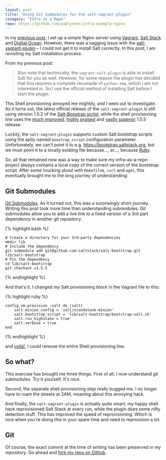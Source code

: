 ```yaml
---
layout: post
title: "Using Git Submodules for the salt-vagrant-plugin"
category: "Infra as a Repo"
repo: https://github.com/publysher/infra-example-nginx
---
```


In my [previous post][], I set up a simple Nginx server using [Vagrant][], [Salt Stack][] and [Digital Ocean][].
However, there was a nagging issue with the [salt-vagrant-plugin][] – I could not get it to install Salt correctly.
In this post, I am revisiting my Salt installation process.


From my previous post:

> Also note that technically, the `vagrant-salt-plugin` is able to install Salt for you as well. However, for some
> reason the plugin has decided that this requires a complete recompile of `python-zmq`, which I am not interested in.
> So I use the official method of installing Salt before I start the plugin.

This Shell provisioning annoyed me mightily, and I went out to investigate. As it turns out, the latest official
release of the `salt-vagrant-plugin` is still using version 1.5.2 of the
[Salt-Boostrap script][salt-bootstrap], while the shell provisioning line uses the [much improved][], [highly praised][]
and [vastly superior][] 1.5.5 release.

Luckily, the `salt-vagrant-plugin` supports custom Salt bootstrap scripts using the aptly named `boostrap_script`
configuration parameter. Unfortunately, we can't point it to e.g.
<https://bootstrap.saltstack.org>, but we must point it to a locally existing
file because..., er..., because [Ruby][].

So, all that remained now was a way to make sure my infra-as-a-repo project always contains a local copy of the
correct version of the bootstrap script. After some mucking about with `Makefile`s, `curl` and `wget`, this
eventually brought me to the long journey of understanding:

Git Submodules
--------------

[Git Submodules][]. As it turned out, this was a surprisingly short journey. Writing this post took more time than
understanding submodules. Git submodules allow you to add a live link to a fixed version of a 3rd part dependency in
another git repository.

{% highlight bash %}

    # Create a directory for your 3rd-party dependencies
    mkdir lib
    # Include the dependency
    git submodule add git@github.com:saltstack/salt-bootstrap.git lib/salt-bootstrap
    # Pin the dependency
    cd lib/salt-bootstrap
    git checkout v1.5.5
{% endhighlight %}

And that's it. I changed my Salt provisioning block in the Vagrant file to this:

{% highlight ruby %}

    config.vm.provision :salt do |salt|
        salt.minion_config = 'salt/standalone-minion'
        salt.bootstrap_script = 'lib/salt-bootstrap/bootstrap-salt.sh'
        salt.run_highstate = true
        salt.verbose = true
    end
{% endhighlight %}

and [voilà!][], I could remove the entire Shell provisioning line.

<div class="mission-accomplished"></div>

So what?
--------

This exercise has brought me three things. First of all, I now understand git submodules. Try it yourself. It's nice.

Second, the separate shell provisioning step really bugged me. I no longer have to roam the streets at 2AM, moaning
about this annoying hack.

And finally, the `salt-vagrant-plugin` is actually quite smart; my happy shell hack reprovisioned Salt Stack at every
run, while the plugin does some nifty detection stuff. This has improved the speed of reprovisioning. Which is nice
when you're doing this in your spare time and need to
reprovision a lot.


Git
---

Of course, the exact commit at the time of writing has been preserved in my repository. Go ahead and
[fork my repo on Github](https://github.com/publysher/infra-example-nginx/tree/v1.1).






[Vagrant]: http://vagrantup.com/
[Digital Ocean]: https://www.digitalocean.com/?refcode=8d8ff680bec5
[Salt Stack]: http://saltstack.com/

[salt-bootstrap]: https://github.com/saltstack/salt-bootstrap
[salt-vagrant-plugin]: https://github.com/saltstack/salty-vagrant

[Git Submodules]: http://git-scm.com/book/en/Git-Tools-Submodules

[previous post]: http://blog.publysher.nl/2013/07/infra-as-repo-using-vagrant-and-salt.html

[Ruby]: http://bit.ly/14QGS6g
[much improved]: https://github.com/saltstack/salt-bootstrap/compare/v1.5.2...v1.5.5
[highly praised]: https://github.com/saltstack/salt-bootstrap/pull/159
[vastly superior]: https://github.com/saltstack/salt-bootstrap/releases/tag/v1.5.5
[voilà!]: http://translate.google.com/#fr/en/Voil%C3%A0!

